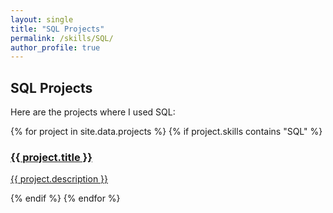 ```yaml
---
layout: single
title: "SQL Projects"
permalink: /skills/SQL/
author_profile: true
---
```


## SQL Projects

Here are the projects where I used SQL:

<div class="skills-grid">
  {% for project in site.data.projects %}
    {% if project.skills contains "SQL" %}
      <div class="tile">
        <a href="{{ project.url }}">
          <h3>{{ project.title }}</h3>
          <p>{{ project.description }}</p>
        </a>
      </div>
    {% endif %}
  {% endfor %}
</div>
